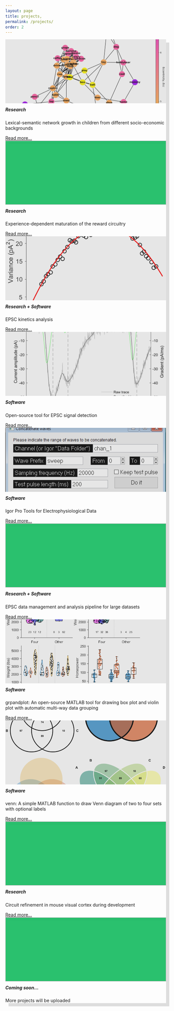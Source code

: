 ```yaml
---
layout: page
title: projects,
permalink: /projects/
order: 2
---
```


<html>
<head>
<style>
  div.card img {
    width: 100%;
    height: 200px;
    object-fit: cover;
    background-color: rgba(0, 204, 92, 0.925);
    filter: contrast(0.8);
  }
  div.card {
  /* box-shadow: 0 4px 8px 0 rgba(0, 0, 0, 0.2), 0 6px 20px 0 rgba(0, 0, 0, 0.19); */
  box-shadow: 10px 10px #DDD;
  }
  div.card:hover {
  border: 1px solid rgba(0, 204, 92, 0.925);
  }
  *.card-title {
    margin-top: 8px;
  }

</style>
</head>
<body>

<p></p>

<div class="row row-cols-1 row-cols-md-2 g-4">
  <div class="col">    
    <div class="card">
      <img class="card-img-top" src="/img/eve_network_by_ecc.svg">
      <div class="card-body">
        <h5 class="card-title">Research</h5>
        <p class="card-text">Lexical-semantic network growth in children from different socio-economic backgrounds</p>
        <a href="/projects/sem-network" class="stretched-link">Read more...</a>
      </div>
    </div>    
  </div>

  <div class="col">
    <div class="card">
        <img class="card-img-top">
        <div class="card-body">
            <h5 class="card-title">Research</h5>
            <p class="card-text">Experience-dependent maturation of the reward circuitry</p>
            <a href="/research/#experience-dependent-maturation-of-the-reward-circuitry" class="stretched-link">Read more...</a>
        </div>
    </div>
  </div>

  <div class="col">
    <div class="card">
      <img src="/img/nsfa_fit.png" class="card-img-top" alt="...">
      <div class="card-body">
        <h5 class="card-title">Research + Software</h5>
        <p class="card-text">EPSC kinetics analysis</p>
        <a href="/projects/kinetics" class="stretched-link">Read more...</a>
      </div>
    </div>
  </div>

  <div class="col">
    <div class="card">
        <img src="/img/manypeaks.svg" class="card-img-top">
        <div class="card-body">
            <h5 class="card-title">Software</h5>
            <p class="card-text">Open-source tool for EPSC signal detection</p>
            <a href="/projects/epsc-detection" class="stretched-link">Read more...</a>
        </div>
    </div>
  </div>

  <div class="col">
    <div class="card">
        <img src="/img/concAndSavePanel.png" class="card-img-top">
        <div class="card-body">
            <h5 class="card-title">Software</h5>
            <p class="card-text">Igor Pro Tools for Electrophysiological Data</p>
            <a href="https://github.com/manhowong/igor-pro-tools" class="stretched-link">Read more...</a>
        </div>
    </div>
  </div>

  <div class="col">
    <div class="card">
        <img class="card-img-top">
        <div class="card-body">
            <h5 class="card-title">Research + Software</h5>
            <p class="card-text">EPSC data management and analysis pipeline for large datasets</p>
            <a href="/projects/epsc-pipeline" class="stretched-link">Read more...</a>
        </div>
    </div>
  </div>

  <div class="col">
    <div class="card">
        <img src="/img/grpandplot_examples.png" class="card-img-top">
        <div class="card-body">
            <h5 class="card-title">Software</h5>
            <p class="card-text">grpandplot: An open-source MATLAB tool for drawing box plot and violin plot with automatic multi-way data grouping</p>
            <a href="https://github.com/manhowong/grpandplot" class="stretched-link">Read more...</a>
        </div>
    </div>
  </div>

  <div class="col">
    <div class="card">
        <img src="/img/examples.png" class="card-img-top">
        <div class="card-body">
            <h5 class="card-title">Software</h5>
            <p class="card-text">venn: A simple MATLAB function to draw Venn diagram of two to four sets with optional labels</p>
            <a href="https://github.com/manhowong/matlab-venn" class="stretched-link">Read more...</a>
        </div>
    </div>
  </div>

  <div class="col">
    <div class="card">
        <img class="card-img-top">
        <div class="card-body">
            <h5 class="card-title">Research</h5>
            <p class="card-text">Circuit refinement in mouse visual cortex during development</p>
            <a href="/projects/idle_synapse" class="stretched-link">Read more...</a>
        </div>
    </div>
  </div>

  <div class="col">
    <div class="card">
        <img class="card-img-top">
        <div class="card-body">
            <h5 class="card-title">Coming soon...</h5>
            <p class="card-text">More projects will be uploaded</p>
        </div>
    </div>
  </div>



</div>


</body>